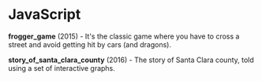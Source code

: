 # JavaScript

**frogger_game** (2015) - It's the classic game where you have to cross a street and avoid getting hit by cars (and dragons).

**story_of_santa_clara_county** (2016) - The story of Santa Clara county, told using a set of interactive graphs.


